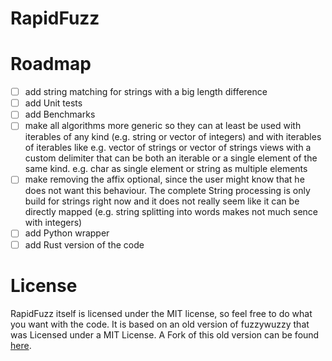 # RapidFuzz

# Roadmap
- [ ] add string matching for strings with a big length difference
- [ ] add Unit tests
- [ ] add Benchmarks
- [ ] make all algorithms more generic so they can at least be used with iterables of any kind (e.g. string or vector of integers) and with iterables of iterables like e.g. vector of strings or vector of strings views with a custom delimiter that can be both an iterable or a single element of the same kind. e.g. char as single element or string as multiple elements
- [ ] make removing the affix optional, since the user might know that he does not want this behaviour. The complete String processing is only build for strings right now and it does not really seem like it can be directly mapped (e.g. string splitting into words makes not much sence with integers)
- [ ] add Python wrapper
- [ ] add Rust version of the code

# License
RapidFuzz itself is licensed under the MIT license, so feel free to do what you want with the code.
It is based on an old version of fuzzywuzzy that was Licensed under a MIT License.
A Fork of this old version can be found [here](https://github.com/rhasspy/fuzzywuzzy).

